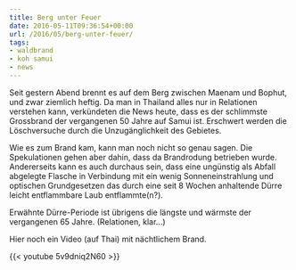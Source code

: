 ```yaml
---
title: Berg unter Feuer
date: 2016-05-11T09:36:54+00:00
url: /2016/05/berg-unter-feuer/
tags:
- waldbrand
- koh samui
- news
---
```


Seit gestern Abend brennt es auf dem Berg zwischen Maenam und Bophut, und zwar ziemlich heftig. Da man in Thailand alles nur in Relationen verstehen kann, verkündeten die News heute, dass es der schlimmste Grossbrand der vergangenen 50 Jahre auf Samui ist. Erschwert werden die Löschversuche durch die Unzugänglichkeit des Gebietes.

Wie es zum Brand kam, kann man noch nicht so genau sagen. Die Spekulationen gehen aber dahin, dass da Brandrodung betrieben wurde. Andererseits kann es auch durchaus sein, dass eine ungünstig als Abfall abgelegte Flasche in Verbindung mit ein wenig Sonneneinstrahlung und optischen Grundgesetzen das durch eine seit 8 Wochen anhaltende Dürre leicht entflammbare Laub entflammte(n?).

Erwähnte Dürre-Periode ist übrigens die längste und wärmste der vergangenen 65 Jahre. (Relationen, klar...)

Hier noch ein Video (auf Thai) mit nächtlichem Brand.

{{< youtube 5v9dniq2N60 >}}
